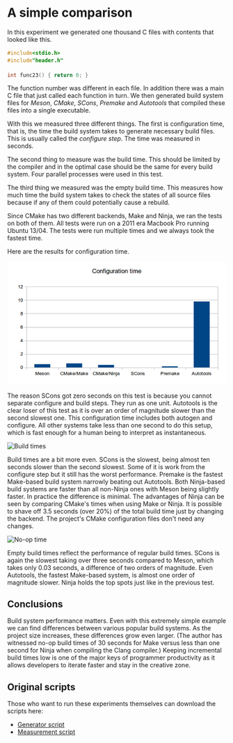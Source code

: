 # A simple comparison

In this experiment we generated one thousand C files with contents that looked like this.

```c
#include<stdio.h>
#include"header.h"

int func23() { return 0; }
```

The function number was different in each file. In addition there was a main C file that just called each function in turn. We then generated build system files for *Meson*, *CMake*, *SCons*, *Premake* and *Autotools* that compiled these files into a single executable.

With this we measured three different things. The first is configuration time, that is, the time the build system takes to generate necessary build files. This is usually called the *configure step*. The time was measured in seconds.

The second thing to measure was the build time. This should be limited by the compiler and in the optimal case should be the same for every build system. Four parallel processes were used in this test.

The third thing we measured was the empty build time. This measures how much time the build system takes to check the states of all source files because if any of them could potentially cause a rebuild.

Since CMake has two different backends, Make and Ninja, we ran the tests on both of them. All tests were run on a 2011 era Macbook Pro running Ubuntu 13/04. The tests were run multiple times and we always took the fastest time.

Here are the results for configuration time.

![Configuration times](images/conftime.png)

The reason SCons got zero seconds on this test is because you cannot separate configure and build steps. They run as one unit. Autotools is the clear loser of this test as it is over an order of magnitude slower than the second slowest one. This configuration time includes both autogen and configure. All other systems take less than one second to do this setup, which is fast enough for a human being to interpret as instantaneous.

![Build times](https://raw.githubusercontent.com/wiki/jpakkane/meson/buildtime.png)

Build times are a bit more even. SCons is the slowest, being almost ten seconds slower than the second slowest. Some of it is work from the configure step but it still has the worst performance. Premake is the fastest Make-based build system narrowly beating out Autotools. Both Ninja-based build systems are faster than all non-Ninja ones with Meson being slightly faster. In practice the difference is minimal. The advantages of Ninja can be seen by comparing CMake's times when using Make or Ninja. It is possible to shave off 3.5 seconds (over 20%) of the total build time just by changing the backend. The project's CMake configuration files don't need any changes.

![No-op time](https://raw.githubusercontent.com/wiki/jpakkane/meson/emptytime.png)

Empty build times reflect the performance of regular build times. SCons is again the slowest taking over three seconds compared to Meson, which takes only 0.03 seconds, a difference of two orders of magnitude. Even Autotools, the fastest Make-based system, is almost one order of magnitude slower. Ninja holds the top spots just like in the previous test.

Conclusions
-----

Build system performance matters. Even with this extremely simple example we can find differences between various popular build systems. As the project size increases, these differences grow even larger. (The author has witnessed no-op build times of 30 seconds for Make versus less than one second for Ninja when compiling the Clang compiler.) Keeping incremental build times low is one of the major keys of programmer productivity as it allows developers to iterate faster and stay in the creative zone.

Original scripts
-----

Those who want to run these experiments themselves can download the scripts here:

* [Generator script](https://raw.githubusercontent.com/wiki/jpakkane/meson/gen_src.py)
* [Measurement script](https://raw.githubusercontent.com/wiki/jpakkane/meson/measure.py)

